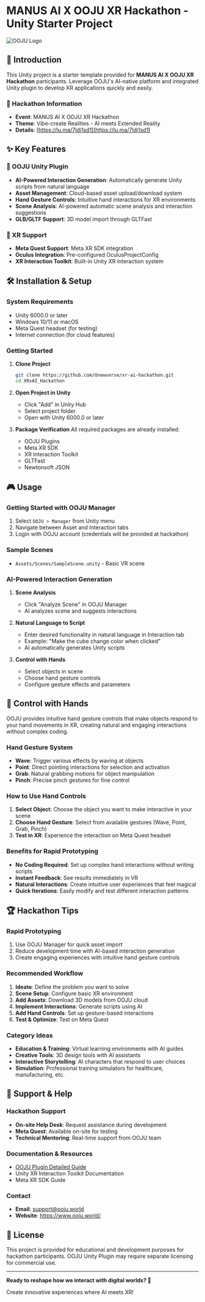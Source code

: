 # MANUS AI X OOJU XR Hackathon - Unity Starter Project

![OOJU Logo](Assets/ooju-unity-plugin/Resources/ooju_logo.png)

## 🚀 Introduction

This Unity project is a starter template provided for **MANUS AI X OOJU XR Hackathon** participants. Leverage OOJU's AI-native platform and integrated Unity plugin to develop XR applications quickly and easily.

### 🎯 Hackathon Information
- **Event**: MANUS AI X OOJU XR Hackathon
- **Theme**: Vibe-create Realities - AI meets Extended Reality
- **Details**: [https://lu.ma/7ldj1sd1](https://lu.ma/7ldj1sd1)

## ✨ Key Features

### 🔧 OOJU Unity Plugin
- **AI-Powered Interaction Generation**: Automatically generate Unity scripts from natural language
- **Asset Management**: Cloud-based asset upload/download system
- **Hand Gesture Controls**: Intuitive hand interactions for XR environments
- **Scene Analysis**: AI-powered automatic scene analysis and interaction suggestions
- **GLB/GLTF Support**: 3D model import through GLTFast

### 🥽 XR Support
- **Meta Quest Support**: Meta XR SDK integration
- **Oculus Integration**: Pre-configured OculusProjectConfig
- **XR Interaction Toolkit**: Built-in Unity XR interaction system

## 🛠 Installation & Setup

### System Requirements
- Unity 6000.0 or later
- Windows 10/11 or macOS
- Meta Quest headset (for testing)
- Internet connection (for cloud features)

### Getting Started
1. **Clone Project**
   ```bash
   git clone https://github.com/Unewverse/xr-ai-hackathon.git
   cd XRxAI_Hackathon
   ```

2. **Open Project in Unity**
   - Click "Add" in Unity Hub
   - Select project folder
   - Open with Unity 6000.0 or later

3. **Package Verification**
   All required packages are already installed:
   - OOJU Plugins
   - Meta XR SDK
   - XR Interaction Toolkit
   - GLTFast
   - Newtonsoft JSON

## 🎮 Usage

### Getting Started with OOJU Manager
1. Select `OOJU > Manager` from Unity menu
2. Navigate between Asset and Interaction tabs
3. Login with OOJU account (credentials will be provided at hackathon)

### Sample Scenes
- `Assets/Scenes/SampleScene.unity` - Basic VR scene

### AI-Powered Interaction Generation
1. **Scene Analysis**
   - Click "Analyze Scene" in OOJU Manager
   - AI analyzes scene and suggests interactions

2. **Natural Language to Script**
   - Enter desired functionality in natural language in Interaction tab
   - Example: "Make the cube change color when clicked"
   - AI automatically generates Unity scripts

3. **Control with Hands**
   - Select objects in scene
   - Choose hand gesture controls
   - Configure gesture effects and parameters

## 👋 Control with Hands

OOJU provides intuitive hand gesture controls that make objects respond to your hand movements in XR, creating natural and engaging interactions without complex coding.

### Hand Gesture System
- **Wave**: Trigger various effects by waving at objects
- **Point**: Direct pointing interactions for selection and activation
- **Grab**: Natural grabbing motions for object manipulation
- **Pinch**: Precise pinch gestures for fine control

### How to Use Hand Controls
1. **Select Object**: Choose the object you want to make interactive in your scene
2. **Choose Hand Gesture**: Select from available gestures (Wave, Point, Grab, Pinch)
3. **Test in XR**: Experience the interaction on Meta Quest headset

### Benefits for Rapid Prototyping
- **No Coding Required**: Set up complex hand interactions without writing scripts
- **Instant Feedback**: See results immediately in VR
- **Natural Interactions**: Create intuitive user experiences that feel magical
- **Quick Iterations**: Easily modify and test different interaction patterns

## 🏆 Hackathon Tips

### Rapid Prototyping
1. Use OOJU Manager for quick asset import
2. Reduce development time with AI-based interaction generation
3. Create engaging experiences with intuitive hand gesture controls

### Recommended Workflow
1. **Ideate**: Define the problem you want to solve
2. **Scene Setup**: Configure basic XR environment
3. **Add Assets**: Download 3D models from OOJU cloud
4. **Implement Interactions**: Generate scripts using AI
5. **Add Hand Controls**: Set up gesture-based interactions
6. **Test & Optimize**: Test on Meta Quest

### Category Ideas
- **Education & Training**: Virtual learning environments with AI guides
- **Creative Tools**: 3D design tools with AI assistants
- **Interactive Storytelling**: AI characters that respond to user choices
- **Simulation**: Professional training simulators for healthcare, manufacturing, etc.

## 🤝 Support & Help

### Hackathon Support
- **On-site Help Desk**: Request assistance during development
- **Meta Quest**: Available on-site for testing
- **Technical Mentoring**: Real-time support from OOJU team

### Documentation & Resources
- [OOJU Plugin Detailed Guide](Assets/ooju-unity-plugin/README.md)
- Unity XR Interaction Toolkit Documentation
- Meta XR SDK Guide

### Contact
- **Email**: support@ooju.world
- **Website**: https://www.ooju.world/


## 📝 License

This project is provided for educational and development purposes for hackathon participants. OOJU Unity Plugin may require separate licensing for commercial use.

---

**Ready to reshape how we interact with digital worlds? 🌟**

Create innovative experiences where AI meets XR! 